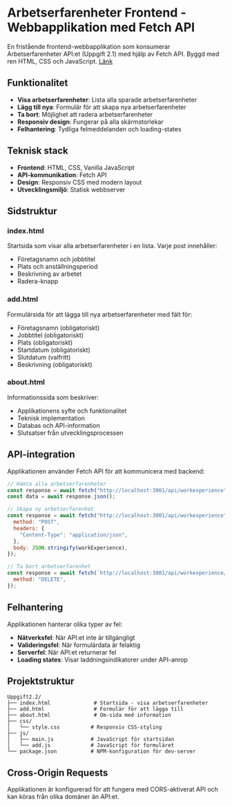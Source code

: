# Arbetserfarenheter Frontend - Webbapplikation med Fetch API

En fristående frontend-webbapplikation som konsumerar Arbetserfarenheter API:et (Uppgift 2.1) med hjälp av Fetch API. Byggd med ren HTML, CSS och JavaScript. [Länk](https://dt207g-moment2-frontend.netlify.app/)

## Funktionalitet

- **Visa arbetserfarenheter**: Lista alla sparade arbetserfarenheter
- **Lägg till nya**: Formulär för att skapa nya arbetserfarenheter
- **Ta bort**: Möjlighet att radera arbetserfarenheter
- **Responsiv design**: Fungerar på alla skärmstorlekar
- **Felhantering**: Tydliga felmeddelanden och loading-states

## Teknisk stack

- **Frontend**: HTML, CSS, Vanilla JavaScript
- **API-kommunikation**: Fetch API
- **Design**: Responsiv CSS med modern layout
- **Utvecklingsmiljö**: Statisk webbserver

## Sidstruktur

### index.html

Startsida som visar alla arbetserfarenheter i en lista. Varje post innehåller:

- Företagsnamn och jobbtitel
- Plats och anställningsperiod
- Beskrivning av arbetet
- Radera-knapp

### add.html

Formulärsida för att lägga till nya arbetserfarenheter med fält för:

- Företagsnamn (obligatoriskt)
- Jobbtitel (obligatoriskt)
- Plats (obligatoriskt)
- Startdatum (obligatoriskt)
- Slutdatum (valfritt)
- Beskrivning (obligatoriskt)

### about.html

Informationssida som beskriver:

- Applikationens syfte och funktionalitet
- Teknisk implementation
- Databas och API-information
- Slutsatser från utvecklingsprocessen

## API-integration

Applikationen använder Fetch API för att kommunicera med backend:

```javascript
// Hämta alla arbetserfarenheter
const response = await fetch("http://localhost:3001/api/workexperience");
const data = await response.json();

// Skapa ny arbetserfarenhet
const response = await fetch("http://localhost:3001/api/workexperience", {
  method: "POST",
  headers: {
    "Content-Type": "application/json",
  },
  body: JSON.stringify(workExperience),
});

// Ta bort arbetserfarenhet
const response = await fetch(`http://localhost:3001/api/workexperience/${id}`, {
  method: "DELETE",
});
```

## Felhantering

Applikationen hanterar olika typer av fel:

- **Nätverksfel**: När API:et inte är tillgängligt
- **Valideringsfel**: När formulärdata är felaktig
- **Serverfel**: När API:et returnerar fel
- **Loading states**: Visar laddningsindikatorer under API-anrop

## Projektstruktur

```
Uppgift2.2/
├── index.html              # Startsida - visa arbetserfarenheter
├── add.html                # Formulär för att lägga till
├── about.html              # Om-sida med information
├── css/
│   └── style.css          # Responsiv CSS-styling
├── js/
│   ├── main.js            # JavaScript för startsidan
│   └── add.js             # JavaScript för formuläret
└── package.json           # NPM-konfiguration för dev-server
```

## Cross-Origin Requests

Applikationen är konfigurerad för att fungera med CORS-aktiverat API och kan köras från olika domäner än API:et.
